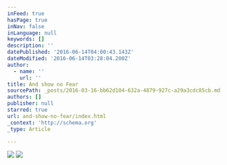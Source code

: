 ```yaml
---
inFeed: true
hasPage: true
inNav: false
inLanguage: null
keywords: []
description: ''
datePublished: '2016-06-14T04:00:43.143Z'
dateModified: '2016-06-14T03:28:04.200Z'
author:
  - name: ''
    url: ''
title: And show no Fear
sourcePath: _posts/2016-03-16-bb62d104-632a-4879-927c-a29a3cdc85cb.md
authors: []
publisher: null
starred: true
url: and-show-no-fear/index.html
_context: 'http://schema.org'
_type: Article

---
```

![](https://s3-us-west-2.amazonaws.com/the-grid-img/p/9c1aef301ff8ca2ed0590163f790189c94716c60.png)
![](https://s3-us-west-2.amazonaws.com/the-grid-img/p/4abbbd0601e327d9db7d765263f005206701edc4.png)